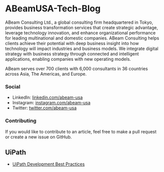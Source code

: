 # ABeamUSA-Tech-Blog

ABeam Consulting Ltd., a global consulting firm headquartered in Tokyo, provides business transformation services that create strategic advantage, leverage technology innovation, and enhance organizational performance for leading multinational and domestic companies. ABeam Consulting helps clients achieve their potential with deep business insight into how technology will impact industries and business models. We integrate digital strategy with business strategy through connected and intelligent applications, enabling companies with new operating models. 

ABeam serves over 700 clients with 6,000 consultants in 36 countries across Asia, The Americas, and Europe.

### Social
* LinkedIn: [linkedin.com/abeam-usa](https://www.linkedin.com/showcase/abeam-consulting-usa-digital-transformation)
* Instagram: [instagram.com/abeam-usa](https://www.instagram.com/abeamusa/?hl=en)
* Twitter: [twitter.com/abeam-usa](https://twitter.com/abeamusa?lang=en)

### Contributing
If you would like to contribute to an article, feel free to make a pull request or create a new issue on GitHub.

## UiPath
* [UiPath Development Best Practices](/articles/uipath-development-best-practices)
